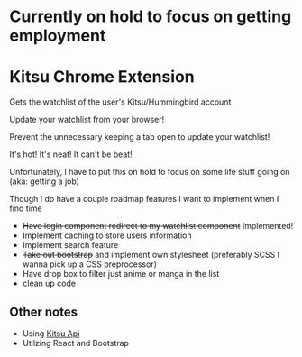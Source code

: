 # Currently on hold to focus on getting employment

# Kitsu Chrome Extension

Gets the watchlist of the user's Kitsu/Hummingbird account

Update your watchlist from your browser!

Prevent the unnecessary keeping a tab open to update your watchlist!

It's hot!  It's neat!  It can't be beat!

Unfortunately, I have to put this on hold to focus on some life stuff going on (aka: getting a job)

Though I do have a couple roadmap features I want to implement when I find time

* ~~Have login component redirect to my watchlist component~~ Implemented!
* Implement caching to store users information
* Implement search feature
* ~~Take out bootstrap~~ and implement own stylesheet (preferably SCSS I wanna pick up a CSS preprocessor)
* Have drop box to filter just anime or manga in the list
* clean up code

## Other notes
* Using [Kitsu Api](https://kitsu.docs.apiary.io/)
* Utilzing React and Bootstrap
